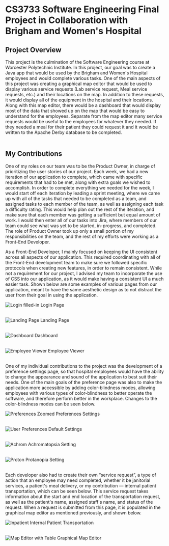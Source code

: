 # CS3733 Software Engineering Final Project in Collaboration with Brigham and Women's Hospital


## Project Overview
This project is the culmination of the Software Engineering course at Worcester Polytechnic Institute. In this project, our goal was to create a Java app that would be used by the Brigham and Women's Hospital employees and would complete various tasks. One of the main aspects of this project was creating a graphical map editor that would be used to display various service requests (Lab service request, Meal service requests, etc.) and their locations on the map. In addition to these requests, it would display all of the equipment in the hospital and their locations. Along with this map editor, there would be a dashboard that would display most of the data that showed up on the map that would be easy to understand for the employees. Separate from the map editor many service requests would be useful to the employees for whatever they needed. If they needed a meal for their patient they could request it and it would be written to the Apache Derby database to be completed. <br/><br/>

## My Contributions
One of my roles on our team was to be the Product Owner, in charge of prioritizing the user stories of our project. Each week, we had a new iteration of our application to complete, which came with specific requirements that had to be met, along with extra goals we wished to accomplish. In order to complete everything we needed for the week, I would start off each iteration by leading a sprint meeting, where we came up with all of the tasks that needed to be completed as a team, and assigned tasks to each member of the team, as well as assigning each task a difficulty rating. This would help plan out the rest of the iteration, and make sure that each member was getting a sufficient but equal amount of work. I would then enter all of our tasks into Jira, where members of our team could see what was yet to be started, in-progress, and completed. The role of Product Owner took up only a small portion of my responsibilities on the team, and the rest of my efforts were working as a Front-End Developer. <br/>

As a Front-End Developer, I mainly focused on keeping the UI consistent across all aspects of our application. This required coordinating with all of the Front-End development team to make sure we followed specific protocols when creating new features, in order to remain consistent. While not a requirement for our project, I advised my team to incorporate the use of CSS into our application, as it would make having a consistent UI a much easier task. Shown below are some examples of various pages from our application, meant to have the same aesthetic design as to not distract the user from their goal in using the application.<br/>

![Login filled-in](https://github.com/jrwecler/CS3733-D22-Team-X-Prototype-1/assets/101900329/e5954784-a309-47cc-a82b-03d61003b208)
Login Page <br/><br/>

![Landing Page](https://github.com/jrwecler/CS3733-D22-Team-X-Prototype-1/assets/101900329/f7e92f03-87fc-4959-bab5-dbb585e69201)
Landing Page <br/><br/>

![Dashboard](https://github.com/jrwecler/CS3733-D22-Team-X-Prototype-1/assets/101900329/ba190036-d6bb-4fa0-b345-7d83481c9f30)
Dashboard <br/><br/>

![Employee Viewer](https://github.com/jrwecler/CS3733-D22-Team-X-Prototype-1/assets/101900329/34de76bc-3043-4df7-ae52-8a0d62cec68d)
Employee Viewer <br/><br/>

One of my individual contributions to the project was the development of a preference settings page, so that hospital employees would have the ability to change the appearance and sound of the application to best suit their needs. One of the main goals of the preference page was also to make the application more accessible by adding color-blindness modes, allowing employees with various types of color-blindness to better operate the software, and therefore perform better in the workplace. Changes to the color-blindness modes can be seen below.<br/>

![Preferences Zoomed](https://github.com/jrwecler/CS3733-D22-Team-X-Prototype-1/assets/101900329/572cb190-584c-4807-ac3e-de6dc964a16a)
Preferences Settings <br/><br/>

![User Preferences](https://github.com/jrwecler/CS3733-D22-Team-X-Prototype-1/assets/101900329/f885cdc2-2d4c-4d36-a4c7-f090f07fb267)
Default Settings <br/><br/>

![Achrom](https://github.com/jrwecler/CS3733-D22-Team-X-Prototype-1/assets/101900329/db44f410-e498-4b30-9128-426e480aefbf)
Achromatopsia Setting <br/><br/>

![Proton](https://github.com/jrwecler/CS3733-D22-Team-X-Prototype-1/assets/101900329/9cff566a-6120-438d-9e75-c6c1dc92140f)
Protanopia Setting <br/><br/>

Each developer also had to create their own “service request”, a type of action that an employee may need completed, whether it be janitorial services, a patient's meal delivery, or my contribution — internal patient transportation, which can be seen below. This service request takes information about the start and end location of the transportation request, as well as the patient's name, assigned staff's name, and status of the request. When a request is submitted from this page, it is populated in the graphical map editor as mentioned previously, and shown below. <br/>

![Inpatient](https://github.com/jrwecler/CS3733-D22-Team-X-Prototype-1/assets/101900329/f55173a7-d400-43ac-9876-12d1deed7289)
Internal Patient Transportation <br/><br/>

![Map Editor with Table](https://github.com/jrwecler/CS3733-D22-Team-X-Prototype-1/assets/101900329/f1957aeb-9568-4f56-98d2-f339b664da94)
Graphical Map Editor 
